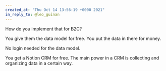 ```yaml
---
created_at: "Thu Oct 14 13:56:19 +0000 2021"
in_reply_to: @leo_guinan
---
```


How do you implement that for B2C?

You give them the data model for free. You put the data in there for money.

No login needed for the data model.

You get a Notion CRM for free. The main power in a CRM is collecting and organizing data in a certain way.